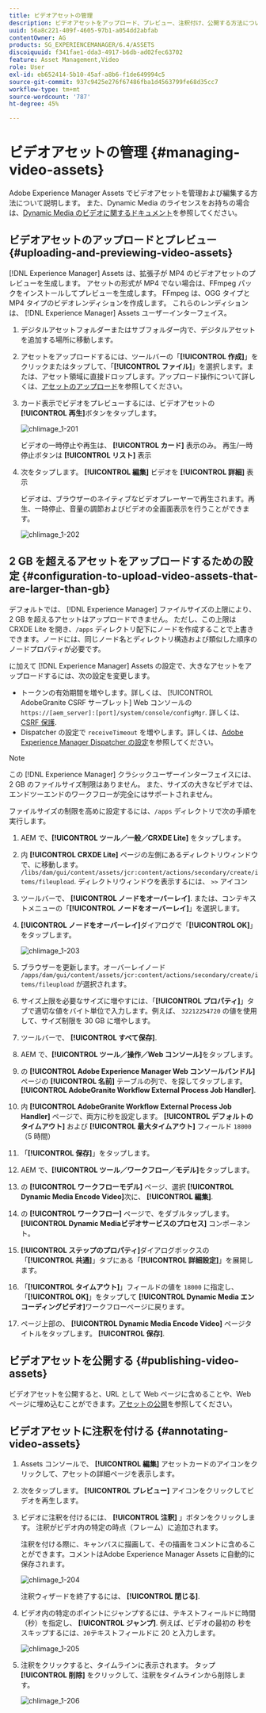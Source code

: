 ```yaml
---
title: ビデオアセットの管理
description: ビデオアセットをアップロード、プレビュー、注釈付け、公開する方法について説明します。
uuid: 56a8c221-409f-4605-97b1-a054dd2abfab
contentOwner: AG
products: SG_EXPERIENCEMANAGER/6.4/ASSETS
discoiquuid: f341fae1-dda3-4917-b6db-ad02fec63702
feature: Asset Management,Video
role: User
exl-id: eb652414-5b10-45af-a8b6-f1de649994c5
source-git-commit: 937c9425e276f67486fba1d4563799fe68d35cc7
workflow-type: tm+mt
source-wordcount: '787'
ht-degree: 45%

---
```


# ビデオアセットの管理 {#managing-video-assets}

Adobe Experience Manager Assets でビデオアセットを管理および編集する方法について説明します。 また、Dynamic Media のライセンスをお持ちの場合は、[Dynamic Media のビデオに関するドキュメント](video.md)を参照してください。

## ビデオアセットのアップロードとプレビュー {#uploading-and-previewing-video-assets}

[!DNL Experience Manager] Assets は、拡張子が MP4 のビデオアセットのプレビューを生成します。 アセットの形式が MP4 でない場合は、FFmpeg パックをインストールしてプレビューを生成します。 FFmpeg は、OGG タイプと MP4 タイプのビデオレンディションを作成します。 これらのレンディションは、 [!DNL Experience Manager] Assets ユーザーインターフェイス。

1. デジタルアセットフォルダーまたはサブフォルダー内で、デジタルアセットを追加する場所に移動します。
1. アセットをアップロードするには、ツールバーの「**[!UICONTROL 作成]**」をクリックまたはタップして、「**[!UICONTROL ファイル]**」を選択します。または、アセット領域に直接ドロップします。アップロード操作について詳しくは、[アセットのアップロード](managing-assets-touch-ui.md#uploading-assets)を参照してください。
1. カード表示でビデオをプレビューするには、ビデオアセットの&#x200B;**[!UICONTROL 再生]**&#x200B;ボタンをタップします。

   ![chlimage_1-201](assets/chlimage_1-201.png)

   ビデオの一時停止や再生は、 **[!UICONTROL カード]** 表示のみ。 再生/一時停止ボタンは **[!UICONTROL リスト]** 表示

1. 次をタップします。 **[!UICONTROL 編集]** ビデオを **[!UICONTROL 詳細]** 表示

   ビデオは、ブラウザーのネイティブなビデオプレーヤーで再生されます。再生、一時停止、音量の調節およびビデオの全画面表示を行うことができます。

   ![chlimage_1-202](assets/chlimage_1-202.png)

## 2 GB を超えるアセットをアップロードするための設定 {#configuration-to-upload-video-assets-that-are-larger-than-gb}

デフォルトでは、 [!DNL Experience Manager] ファイルサイズの上限により、2 GB を超えるアセットはアップロードできません。 ただし、この上限は CRXDE Lite を開き、`/apps` ディレクトリ配下にノードを作成することで上書きできます。ノードには、同じノード名とディレクトリ構造および類似した順序のノードプロパティが必要です。

に加えて [!DNL Experience Manager] Assets の設定で、大きなアセットをアップロードするには、次の設定を変更します。

* トークンの有効期間を増やします。詳しくは、 [!UICONTROL AdobeGranite CSRF サーブレット] Web コンソールの `https://[aem_server]:[port]/system/console/configMgr`. 詳しくは、 [CSRF 保護](/help/sites-developing/csrf-protection.md).
* Dispatcher の設定で `receiveTimeout` を増やします。詳しくは、[Adobe Experience Manager Dispatcher の設定](https://experienceleague.adobe.com/docs/experience-manager-dispatcher/using/configuring/dispatcher-configuration.html#renders-options)を参照してください。

>[!NOTE]
>
>この [!DNL Experience Manager] クラシックユーザーインターフェイスには、2 GB のファイルサイズ制限はありません。 また、サイズの大きなビデオでは、エンドツーエンドのワークフローが完全にはサポートされません。

ファイルサイズの制限を高めに設定するには、`/apps` ディレクトリで次の手順を実行します。

1. AEM で、**[!UICONTROL ツール／一般／CRXDE Lite]** をタップします。
1. 内 **[!UICONTROL CRXDE Lite]** ページの左側にあるディレクトリウィンドウで、に移動します。 `/libs/dam/gui/content/assets/jcr:content/actions/secondary/create/items/fileupload`. ディレクトリウィンドウを表示するには、 `>>` アイコン
1. ツールバーで、 **[!UICONTROL ノードをオーバーレイ]**. または、コンテキストメニューの「**[!UICONTROL ノードをオーバーレイ]**」を選択します。
1. **[!UICONTROL ノードをオーバーレイ]**&#x200B;ダイアログで「**[!UICONTROL OK]**」をタップします。

   ![chlimage_1-203](assets/chlimage_1-203.png)

1. ブラウザーを更新します。オーバーレイノード `/apps/dam/gui/content/assets/jcr:content/actions/secondary/create/items/fileupload` が選択されます。
1. サイズ上限を必要なサイズに増やすには、「**[!UICONTROL プロパティ]**」タブで適切な値をバイト単位で入力します。例えば、 `32212254720` の値を使用して、サイズ制限を 30 GB に増やします。

1. ツールバーで、 **[!UICONTROL すべて保存]**.
1. AEM で、**[!UICONTROL ツール／操作／Web コンソール]**&#x200B;をタップします。
1. の **[!UICONTROL Adobe Experience Manager Web コンソールバンドル]** ページの **[!UICONTROL 名前]** テーブルの列で、を探してタップします。 **[!UICONTROL AdobeGranite Workflow External Process Job Handler]**.
1. 内 **[!UICONTROL AdobeGranite Workflow External Process Job Handler]** ページで、両方に秒を設定します。 **[!UICONTROL デフォルトのタイムアウト]** および **[!UICONTROL 最大タイムアウト]** フィールド `18000` （5 時間）
1. 「**[!UICONTROL 保存]**」をタップします。
1. AEM で、**[!UICONTROL ツール／ワークフロー／モデル]**&#x200B;をタップします。
1. の **[!UICONTROL ワークフローモデル]** ページ、選択 **[!UICONTROL Dynamic Media Encode Video]**&#x200B;次に、 **[!UICONTROL 編集]**.
1. の **[!UICONTROL ワークフロー]** ページで、をダブルタップします。 **[!UICONTROL Dynamic Mediaビデオサービスのプロセス]** コンポーネント。
1. **[!UICONTROL ステップのプロパティ]**&#x200B;ダイアログボックスの「**[!UICONTROL 共通]**」タブにある「**[!UICONTROL 詳細設定]**」を展開します。
1. 「**[!UICONTROL タイムアウト]**」フィールドの値を `18000` に指定し、「**[!UICONTROL OK]**」をタップして **[!UICONTROL Dynamic Media エンコーディングビデオ]**&#x200B;ワークフローページに戻ります。
1. ページ上部の、 **[!UICONTROL Dynamic Media Encode Video]** ページタイトルをタップします。 **[!UICONTROL 保存]**.

## ビデオアセットを公開する {#publishing-video-assets}

ビデオアセットを公開すると、URL として Web ページに含めることや、Web ページに埋め込むことができます。[アセットの公開](publishing-dynamicmedia-assets.md)を参照してください。

## ビデオアセットに注釈を付ける {#annotating-video-assets}

1. Assets コンソールで、 **[!UICONTROL 編集]** アセットカードのアイコンをクリックして、アセットの詳細ページを表示します。
1. 次をタップします。 **[!UICONTROL プレビュー]** アイコンをクリックしてビデオを再生します。
1. ビデオに注釈を付けるには、 **[!UICONTROL 注釈]** 」ボタンをクリックします。 注釈がビデオ内の特定の時点（フレーム）に追加されます。

   注釈を付ける際に、キャンバスに描画して、その描画をコメントに含めることができます。コメントはAdobe Experience Manager Assets に自動的に保存されます。

   ![chlimage_1-204](assets/chlimage_1-204.png)

   注釈ウィザードを終了するには、 **[!UICONTROL 閉じる]**.

1. ビデオ内の特定のポイントにジャンプするには、テキストフィールドに時間（秒）を指定し、 **[!UICONTROL ジャンプ]**. 例えば、ビデオの最初の 秒をスキップするには、`20`テキストフィールドに 20 と入力します。

   ![chlimage_1-205](assets/chlimage_1-205.png)

1. 注釈をクリックすると、タイムラインに表示されます。 タップ **[!UICONTROL 削除]** をクリックして、注釈をタイムラインから削除します。

   ![chlimage_1-206](assets/chlimage_1-206.png)
